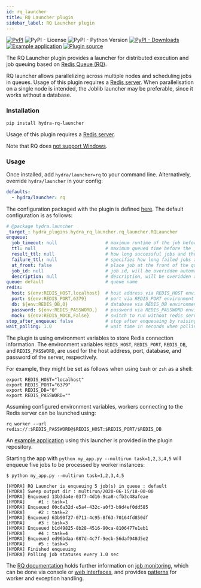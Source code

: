 ```yaml
---
id: rq_launcher
title: RQ Launcher plugin
sidebar_label: RQ Launcher plugin
---
```

[![PyPI](https://img.shields.io/pypi/v/hydra-rq-launcher)](https://pypi.org/project/hydra-rq-launcher/)
![PyPI - License](https://img.shields.io/pypi/l/hydra-rq-launcher)
![PyPI - Python Version](https://img.shields.io/pypi/pyversions/hydra-rq-launcher)
[![PyPI - Downloads](https://img.shields.io/pypi/dm/hydra-rq-launcher.svg)](https://pypistats.org/packages/hydra-rq-launcher)
[![Example application](https://img.shields.io/badge/-Example%20application-informational)](https://github.com/facebookresearch/hydra/tree/master/plugins/hydra_rq_launcher/example)
[![Plugin source](https://img.shields.io/badge/-Plugin%20source-informational)](https://github.com/facebookresearch/hydra/tree/master/plugins/hydra_rq_launcher)

The RQ Launcher plugin provides a launcher for distributed execution and job queuing based on [Redis Queue (RQ)](https://python-rq.org).

RQ launcher allows parallelizing across multiple nodes and scheduling jobs in queues. Usage of this plugin requires a [Redis server](https://redis.io/topics/quickstart). When parallelisation on a single node is intended, the Joblib launcher may be preferable, since it works without a database.


### Installation
```commandline
pip install hydra-rq-launcher
```
Usage of this plugin requires a [Redis server](https://redis.io/topics/quickstart).

Note that RQ does [not support Windows](https://python-rq.org/docs/#limitations).

### Usage
Once installed, add `hydra/launcher=rq` to your command line. Alternatively, override `hydra/launcher` in your config:

```yaml
defaults:
  - hydra/launcher: rq
```

The configuration packaged with the plugin is defined [here](https://github.com/facebookresearch/hydra/blob/master/plugins/hydra_rq_launcher/hydra_plugins/hydra_rq_launcher/config.py). The default configuration is as follows:

```yaml title="$ python your_app.py hydra/launcher=rq --cfg hydra -p hydra.launcher"
# @package hydra.launcher
_target_: hydra_plugins.hydra_rq_launcher.rq_launcher.RQLauncher
enqueue:
  job_timeout: null                  # maximum runtime of the job before it's killed (e.g. "1d" for 1 day, units: d/h/m/s), default: no limit
  ttl: null                          # maximum queued time before the job before is discarded (e.g. "1d" for 1 day, units: d/h/m/s), default: no limit
  result_ttl: null                   # how long successful jobs and their results are kept (e.g. "1d" for 1 day, units: d/h/m/s), default: no limit
  failure_ttl: null                  # specifies how long failed jobs are kept (e.g. "1d" for 1 day, units: d/h/m/s), default: no limit
  at_front: false                    # place job at the front of the queue, instead of the back
  job_id: null                       # job id, will be overidden automatically by a uuid unless specified explicitly
  description: null                  # description, will be overidden automatically unless specified explicitly
queue: default                       # queue name
redis:
  host: ${env:REDIS_HOST,localhost}  # host address via REDIS_HOST environment variable, default: localhost
  port: ${env:REDIS_PORT,6379}       # port via REDIS_PORT environment variable, default: 6379
  db: ${env:REDIS_DB,0}              # database via REDIS_DB environment variable, default: 0
  password: ${env:REDIS_PASSWORD,}   # password via REDIS_PASSWORD environment variable, default: no password
  mock: ${env:REDIS_MOCK,False}      # switch to run without redis server in single thread, for testing purposes only
stop_after_enqueue: false            # stop after enqueueing by raising custom exception
wait_polling: 1.0                    # wait time in seconds when polling results
```

The plugin is using environment variables to store Redis connection information. The environment variables `REDIS_HOST`, `REDIS_PORT`, `REDIS_DB`, and `REDIS_PASSWORD`, are used for the host address, port, database, and password of the server, respectively.

For example, they might be set as follows when using `bash` or `zsh` as a shell:

```commandline
export REDIS_HOST="localhost"
export REDIS_PORT="6379"
export REDIS_DB="0"
export REDIS_PASSWORD=""
```

Assuming configured environment variables, workers connecting to the Redis server can be launched using:

```commandline
rq worker --url redis://:$REDIS_PASSWORD@$REDIS_HOST:$REDIS_PORT/$REDIS_DB
```

An [example application](https://github.com/facebookresearch/hydra/tree/master/plugins/hydra_rq_launcher/example) using this launcher is provided in the plugin repository.

Starting the app with `python my_app.py --multirun task=1,2,3,4,5` will enqueue five jobs to be processed by worker instances:

```text
$ python my_app.py --multirun task=1,2,3,4,5

[HYDRA] RQ Launcher is enqueuing 5 job(s) in queue : default
[HYDRA] Sweep output dir : multirun/2020-06-15/18-00-00
[HYDRA] Enqueued 13b3da4e-03f7-4d16-9ca8-cfb3c48afeae
[HYDRA] 	#1 : task=1
[HYDRA] Enqueued 00c6a32d-e5a4-432c-a0f3-b9d4ef0dd585
[HYDRA] 	#2 : task=2
[HYDRA] Enqueued 63b90f27-0711-4c95-8f63-70164fd850df
[HYDRA] 	#3 : task=3
[HYDRA] Enqueued b1d49825-8b28-4516-90ca-8106477e1eb1
[HYDRA] 	#4 : task=4
[HYDRA] Enqueued ed96bdaa-087d-4c7f-9ecb-56daf948d5e2
[HYDRA] 	#5 : task=5
[HYDRA] Finished enqueuing
[HYDRA] Polling job statuses every 1.0 sec
```

The [RQ documentation](https://python-rq.org/) holds further information on [job monitoring](http://python-rq.org/docs/monitoring/), which can be done via console or [web interfaces](https://github.com/nvie/rq-dashboard), and provides [patterns](https://python-rq.org/patterns/) for worker and exception handling.

